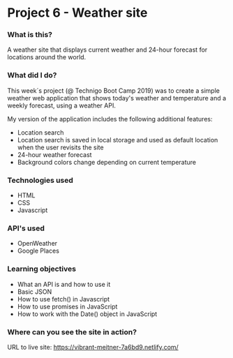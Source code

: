 # Project 6 - Weather site

### What is this?

A weather site that displays current weather and 24-hour forecast for locations around the world.

### What did I do?

This week´s project (@ Technigo Boot Camp 2019) was to create a simple weather web application that shows today's weather and temperature and a weekly forecast, using a weather API.

My version of the application includes the following additional features:

- Location search
- Location search is saved in local storage and used as default location when the user revisits the site
- 24-hour weather forecast
- Background colors change depending on current temperature

### Technologies used

- HTML
- CSS
- Javascript

### API's used

- OpenWeather
- Google Places

### Learning objectives

- What an API is and how to use it
- Basic JSON
- How to use fetch() in Javascript
- How to use promises in JavaScript
- How to work with the Date() object in JavaScript

### Where can you see the site in action?

URL to live site: https://vibrant-meitner-7a6bd9.netlify.com/
